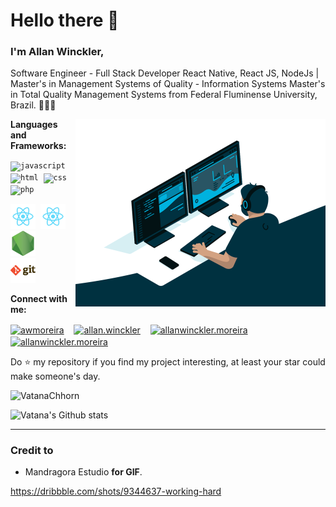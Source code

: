 # Hello there 👋 

### I'm Allan Winckler, 

Software Engineer - Full Stack Developer React Native, React JS, NodeJs  | Master's in Management Systems of Quality - Information Systems
Master's in Total Quality Management Systems from Federal Fluminense University, Brazil. 👨🏻‍💻 

<img align="right" alt="GIF" src="https://github.com/Arvindcs/Arvindcs/blob/main/Source/image.gif?raw=true" width="400" height="300" />
 
 **Languages and Frameworks:**
<p align="left">
  <code><img src="https://github.com/abranhe/programming-languages-logos/blob/master/src/javascript/javascript_48x48.png" alt="javascript" width="40" height="40"/></code>&nbsp;
  <code><img src="https://github.com/abranhe/programming-languages-logos/blob/master/src/html/html_48x48.png" alt="html" width="40" height="40" /></code>&nbsp;
  <code><img src="https://github.com/abranhe/programming-languages-logos/blob/master/src/css/css_48x48.png" alt="css" width="40" height="40" /></code>&nbsp;
  <code><img src="https://github.com/abranhe/programming-languages-logos/blob/master/src/php/php_48x48.png" alt="php" width="40" height="40" /></code>&nbsp;
  
  <code><img src="https://raw.githubusercontent.com/github/explore/80688e429a7d4ef2fca1e82350fe8e3517d3494d/topics/react/react.png" alt="react" width="40" height="40" /></code>&nbsp;
  <code><img src="https://raw.githubusercontent.com/github/explore/80688e429a7d4ef2fca1e82350fe8e3517d3494d/topics/react-native/react-native.png" alt="react-native" width="40" height="40" /></code>&nbsp;
  <code><img src="https://raw.githubusercontent.com/github/explore/80688e429a7d4ef2fca1e82350fe8e3517d3494d/topics/nodejs/nodejs.png" alt="nodejs" width="40" height="40" /></code>&nbsp;  
  <code><img src="https://raw.githubusercontent.com/github/explore/80688e429a7d4ef2fca1e82350fe8e3517d3494d/topics/git/git.png" alt="git" width="40" height="40" /></code>&nbsp;
   </p>

**Connect with me:**
<p align="left">
<a href="https://www.linkedin.com/in/awmoreira/" target="blank"><img align="center" src="https://cdn.jsdelivr.net/npm/simple-icons@3.0.1/icons/linkedin.svg" alt="awmoreira" height="40" width="40" /></a> &nbsp;&nbsp;
<a href="https://www.instagram.com/allan.winckler/" target="blank"><img align="center" src="https://cdn.jsdelivr.net/npm/simple-icons@3.0.1/icons/instagram.svg" alt="allan.winckler" height="40" width="40" /></a> &nbsp;&nbsp;
<a href="https://twitter.com/wincklerallan" target="blank"><img align="center" src="https://cdn.jsdelivr.net/npm/simple-icons@3.0.1/icons/twitter.svg" alt="allanwinckler.moreira" height="40" width="40" /></a> &nbsp;&nbsp;
<a href="https://www.facebook.com/allanwinckler.moreira" target="blank"><img align="center" src="https://cdn.jsdelivr.net/npm/simple-icons@3.0.1/icons/facebook.svg" alt="allanwinckler.moreira" height="40" width="40" /></a> &nbsp;&nbsp;
</p>


Do ⭐ my repository if you find my project interesting, at least your star could make someone's day.  

<img src="https://komarev.com/ghpvc/?username=VatanaChhorn" alt="VatanaChhorn" />

![Vatana's Github stats](https://github-readme-stats.vercel.app/api?username=awmoreira&count_private=true&show_icons=true)

---

### Credit to 
-  Mandragora Estudio **for GIF**. 

https://dribbble.com/shots/9344637-working-hard
